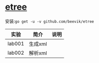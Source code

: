 # [etree](https://github.com/beevik/etree)
安装:`go get -u -v github.com/beevik/etree`

|实验|简介|说明|
|---|---|---|
|lab001|生成xml||
|lab002|解析xml||